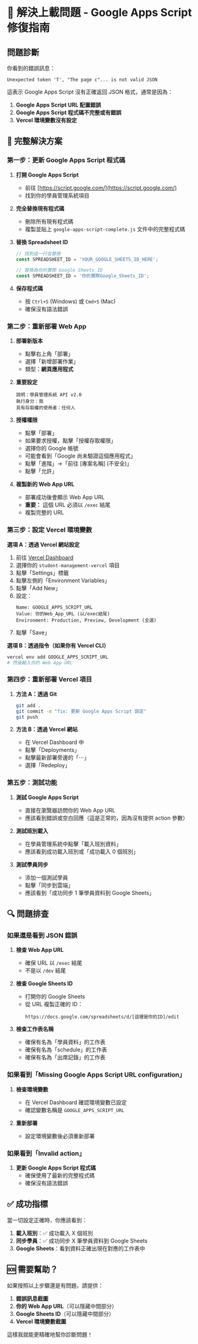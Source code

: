 # 🚨 解決上載問題 - Google Apps Script 修復指南

## 問題診斷

你看到的錯誤訊息：
```
Unexpected token 'T', "The page c"... is not valid JSON
```

這表示 Google Apps Script 沒有正確返回 JSON 格式，通常是因為：

1. **Google Apps Script URL 配置錯誤**
2. **Google Apps Script 程式碼不完整或有錯誤**
3. **Vercel 環境變數沒有設定**

## 🔧 完整解決方案

### 第一步：更新 Google Apps Script 程式碼

1. **打開 Google Apps Script**
   - 前往 [https://script.google.com/](https://script.google.com/)
   - 找到你的學員管理系統項目

2. **完全替換現有程式碼**
   - 刪除所有現有程式碼
   - 複製並貼上 `google-apps-script-complete.js` 文件中的完整程式碼

3. **替換 Spreadsheet ID**
   ```javascript
   // 找到這一行並替換
   const SPREADSHEET_ID = 'YOUR_GOOGLE_SHEETS_ID_HERE';
   
   // 替換為你的實際 Google Sheets ID
   const SPREADSHEET_ID = '你的實際Google_Sheets_ID';
   ```

4. **保存程式碼**
   - 按 `Ctrl+S` (Windows) 或 `Cmd+S` (Mac)
   - 確保沒有語法錯誤

### 第二步：重新部署 Web App

1. **部署新版本**
   - 點擊右上角「部署」
   - 選擇「新增部署作業」
   - 類型：**網頁應用程式**
   
2. **重要設定**
   ```
   說明：學員管理系統 API v2.0
   執行身分：我
   具有存取權的使用者：任何人
   ```

3. **授權權限**
   - 點擊「部署」
   - 如果要求授權，點擊「授權存取權限」
   - 選擇你的 Google 帳號
   - 可能會看到「Google 尚未驗證這個應用程式」
   - 點擊「進階」→「前往 [專案名稱] (不安全)」
   - 點擊「允許」

4. **複製新的 Web App URL**
   - 部署成功後會顯示 Web App URL
   - **重要：** 這個 URL 必須以 `/exec` 結尾
   - 複製完整的 URL

### 第三步：設定 Vercel 環境變數

**選項 A：透過 Vercel 網站設定**

1. 前往 [Vercel Dashboard](https://vercel.com/dashboard)
2. 選擇你的 `student-management-vercel` 項目
3. 點擊「Settings」標籤
4. 點擊左側的「Environment Variables」
5. 點擊「Add New」
6. 設定：
   ```
   Name: GOOGLE_APPS_SCRIPT_URL
   Value: 你的Web_App_URL (以/exec結尾)
   Environment: Production, Preview, Development (全選)
   ```
7. 點擊「Save」

**選項 B：透過指令（如果你有 Vercel CLI）**

```bash
vercel env add GOOGLE_APPS_SCRIPT_URL
# 然後輸入你的 Web App URL
```

### 第四步：重新部署 Vercel 項目

1. **方法 A：透過 Git**
   ```bash
   git add .
   git commit -m "fix: 更新 Google Apps Script 設定"
   git push
   ```

2. **方法 B：透過 Vercel 網站**
   - 在 Vercel Dashboard 中
   - 點擊「Deployments」
   - 點擊最新部署旁邊的「⋯」
   - 選擇「Redeploy」

### 第五步：測試功能

1. **測試 Google Apps Script**
   - 直接在瀏覽器訪問你的 Web App URL
   - 應該看到錯誤或空白回應（這是正常的，因為沒有提供 action 參數）

2. **測試班別載入**
   - 在學員管理系統中點擊「載入班別資料」
   - 應該看到成功載入班別或「成功載入 0 個班別」

3. **測試學員同步**
   - 添加一個測試學員
   - 點擊「同步到雲端」
   - 應該看到「成功同步 1 筆學員資料到 Google Sheets」

## 🔍 問題排查

### 如果還是看到 JSON 錯誤

1. **檢查 Web App URL**
   - 確保 URL 以 `/exec` 結尾
   - 不是以 `/dev` 結尾

2. **檢查 Google Sheets ID**
   - 打開你的 Google Sheets
   - 從 URL 複製正確的 ID：
     ```
     https://docs.google.com/spreadsheets/d/[這裡是你的ID]/edit
     ```

3. **檢查工作表名稱**
   - 確保有名為「學員資料」的工作表
   - 確保有名為「schedule」的工作表
   - 確保有名為「出席記錄」的工作表

### 如果看到「Missing Google Apps Script URL configuration」

1. **檢查環境變數**
   - 在 Vercel Dashboard 確認環境變數已設定
   - 確認變數名稱是 `GOOGLE_APPS_SCRIPT_URL`

2. **重新部署**
   - 設定環境變數後必須重新部署

### 如果看到「Invalid action」

1. **更新 Google Apps Script 程式碼**
   - 確保使用了最新的完整程式碼
   - 確保沒有語法錯誤

## ✅ 成功指標

當一切設定正確時，你應該看到：

1. **載入班別**：✅ 成功載入 X 個班別
2. **同步學員**：✅ 成功同步 X 筆學員資料到 Google Sheets  
3. **Google Sheets**：看到資料正確出現在對應的工作表中

## 🆘 需要幫助？

如果按照以上步驟還是有問題，請提供：

1. **錯誤訊息截圖**
2. **你的 Web App URL**（可以隱藏中間部分）
3. **Google Sheets ID**（可以隱藏中間部分）
4. **Vercel 環境變數截圖**

這樣我就能更精確地幫你診斷問題！ 